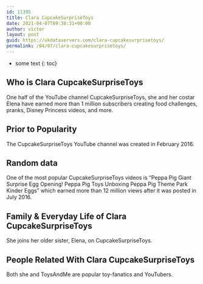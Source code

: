 ```yaml
---
id: 11395
title: Clara CupcakeSurpriseToys
date: 2021-04-07T09:38:31+00:00
author: victor
layout: post
guid: https://ukdataservers.com/clara-cupcakesurprisetoys/
permalink: /04/07/clara-cupcakesurprisetoys/
---
```


* some text
{: toc}


## Who is Clara CupcakeSurpriseToys



One half of the YouTube channel CupcakeSurpriseToys, she and her costar Elena have earned more than 1 million subscribers creating food challenges, pranks, Disney Princess videos, and more. 

                
                
                
## Prior to Popularity



The CupcakeSurpriseToys YouTube channel was created in February 2016. 

                
                
                
## Random data



One of the most popular CupcakeSurpriseToys videos is &#8220;Peppa Pig Giant Surprise Egg Opening! Peppa Pig Toys Unboxing Peppa Pig Theme Park Kinder Eggs&#8221; which earned more than 12 million views after it was posted in July 2016.  

                
                
                
## Family & Everyday Life of Clara CupcakeSurpriseToys



She joins her older sister, Elena, on CupcakeSurpriseToys. 

                
                
                
## People Related With Clara CupcakeSurpriseToys



Both she and ToysAndMe are popular toy-fanatics and YouTubers. 

                
              
            
          
          
          